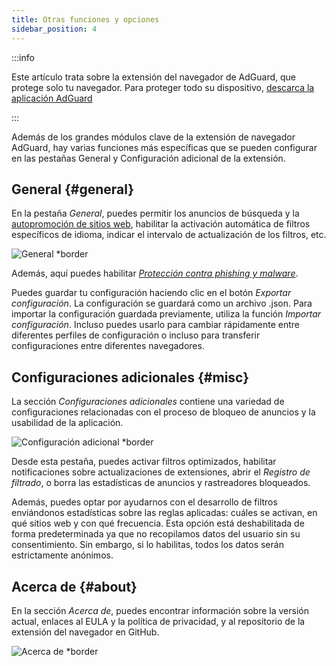 ```yaml
---
title: Otras funciones y opciones
sidebar_position: 4
---
```


:::info

Este artículo trata sobre la extensión del navegador de AdGuard, que protege solo tu navegador. Para proteger todo su dispositivo, [descarca la aplicación AdGuard](https://agrd.io/download-kb-adblock)

:::

Además de los grandes módulos clave de la extensión de navegador AdGuard, hay varias funciones más específicas que se pueden configurar en las pestañas General y Configuración adicional de la extensión.

## General {#general}

En la pestaña _General_, puedes permitir los anuncios de búsqueda y la [autopromoción de sitios web](/general/ad-filtering/search-ads), habilitar la activación automática de filtros específicos de idioma, indicar el intervalo de actualización de los filtros, etc.

![General \*border](https://cdn.adtidy.org/content/Kb/ad_blocker/browser_extension/ad_blocker_browser_extension_general.png)

Además, aquí puedes habilitar [_Protección contra phishing y malware_](/general/browsing-security).

Puedes guardar tu configuración haciendo clic en el botón _Exportar configuración_. La configuración se guardará como un archivo .json. Para importar la configuración guardada previamente, utiliza la función _Importar configuración_. Incluso puedes usarlo para cambiar rápidamente entre diferentes perfiles de configuración o incluso para transferir configuraciones entre diferentes navegadores.

## Configuraciones adicionales {#misc}

La sección _Configuraciones adicionales_ contiene una variedad de configuraciones relacionadas con el proceso de bloqueo de anuncios y la usabilidad de la aplicación.

![Configuración adicional \*border](https://cdn.adtidy.org/content/Kb/ad_blocker/browser_extension/ad_blocker_browser_extension_additional_settings.png)

Desde esta pestaña, puedes activar filtros optimizados, habilitar notificaciones sobre actualizaciones de extensiones, abrir el _Registro de filtrado_, o borra las estadísticas de anuncios y rastreadores bloqueados.

Además, puedes optar por ayudarnos con el desarrollo de filtros enviándonos estadísticas sobre las reglas aplicadas: cuáles se activan, en qué sitios web y con qué frecuencia. Esta opción está deshabilitada de forma predeterminada ya que no recopilamos datos del usuario sin su consentimiento. Sin embargo, si lo habilitas, todos los datos serán estrictamente anónimos.

## Acerca de {#about}

En la sección _Acerca de_, puedes encontrar información sobre la versión actual, enlaces al EULA y la política de privacidad, y al repositorio de la extensión del navegador en GitHub.

![Acerca de \*border](https://cdn.adtidy.org/content/Kb/ad_blocker/browser_extension/ad_blocker_browser_extension_about.png)
